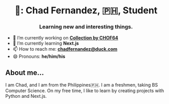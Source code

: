 <h1 align="center">👋: Chad Fernandez, 🇵🇭, Student</h1>
<h3 align="center">Learning new and interesting things.</h3>

- 🔭 I’m currently working on [**Collection by CHOF64**](www.github.com/chof64/collection-by-chof64)
- 🌱 I’m currently learning **Next.js**
- 📫 How to reach me: [**chadfernandez@duck.com**](mailto:chadfernandez@duck.com)
- 😄 Pronouns: **he/him/his**


## About me...
I am Chad, and I am from the Philippines🇵🇭. I am a freshmen, taking BS Computer Science. On my free time, I like to learn by creating projects with Python and Next.js.



<!--
**chof64/chof64** is a ✨ _special_ ✨ repository because its `README.md` (this file) appears on your GitHub profile.

Here are some ideas to get you started:

- 🔭 I’m currently working on ...
- 🌱 I’m currently learning ...
- 👯 I’m looking to collaborate on ...
- 🤔 I’m looking for help with ...
- 💬 Ask me about ...
- 📫 How to reach me: ...
- 😄 Pronouns: ...
- ⚡ Fun fact: ...
-->
